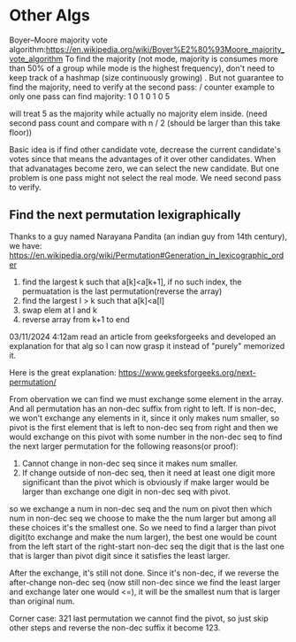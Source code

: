 # Other Algs

Boyer–Moore majority vote algorithm:https://en.wikipedia.org/wiki/Boyer%E2%80%93Moore_majority_vote_algorithm
To find the majority (not mode, majority is consumes more than 50% of a group while mode is the highest frequency), don't need to keep track of a hashmap (size continuously growing) . But not guarantee to find the majority, need to verify at the second pass: /
counter example to only one pass can find majority:
1 0 1 0 1 0 5

will treat 5 as the majority while actually no majority elem inside. (need second pass count and compare with n / 2 (should be larger than this take floor))

Basic idea is if find other candidate vote, decrease the current candidate's votes since that means the advantages of it over other candidates. When that advanatages become zero, we can select the new candidate. But one problem is one pass might not select the real mode. We need second pass to verify.

## Find the next permutation lexigraphically

Thanks to a guy named Narayana Pandita (an indian guy from 14th century), we have: https://en.wikipedia.org/wiki/Permutation#Generation_in_lexicographic_order

1. find the largest k such that a[k]<a[k+1], if no such index, the permuatation is the last permutation(reverse the array)
2. find the largest l > k such that a[k]<a[l]
3. swap elem at l and k
4. reverse array from k+1 to end

03/11/2024 4:12am read an article from geeksforgeeks and developed an explanation for that alg so I can now grasp it instead of "purely" memorized it.

Here is the great explanation: https://www.geeksforgeeks.org/next-permutation/

From obervation we can find we must exchange some element in the array. And all permutation has an non-dec suffix from right to left. If is non-dec, we won't exchange any elements in it, since it only makes num smaller, so pivot is the first element that is left to non-dec seq from right and then we would exchange on this pivot with some number in the non-dec seq to find the next larger permutation for the following reasons(or proof):

1. Cannot change in non-dec seq since it makes num smaller.
2. If change outside of non-dec seq, then it need at least one digit more significant than the pivot which is obviously if make larger would be larger than exchange one digit in non-dec seq with pivot.

so we exchange a num in non-dec seq and the num on pivot then which num in non-dec seq we choose to make the the num larger but among all these choices it's the smallest one. So we need to find a larger than pivot digit(to exchange and make the num larger), the best one would be count from the left start of the right-start non-dec seq the digit that is the last one that is larger than pivot digit since it satisfies the least larger.

After the exchange, it's still not done. Since it's non-dec, if we reverse the after-change non-dec seq (now still non-dec since we find the least larger and exchange later one would <=), it will be the smallest num that is larger than original num.

Corner case: 321 last permutation we cannot find the pivot, so just skip other steps and reverse the non-dec suffix it become 123.
